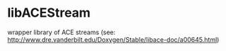 # libACEStream
wrapper library of ACE streams (see: http://www.dre.vanderbilt.edu/Doxygen/Stable/libace-doc/a00645.html)

